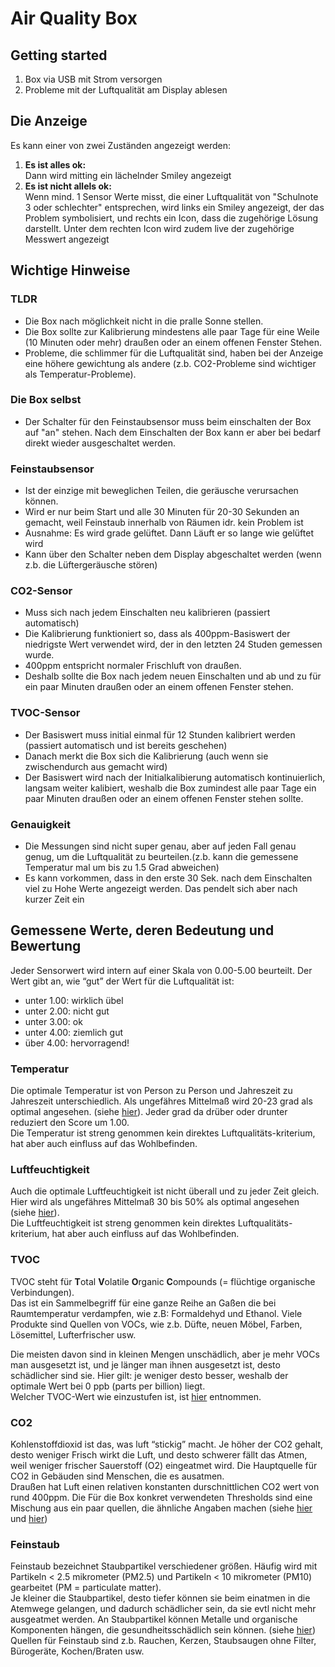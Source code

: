 # Air Quality Box
## Getting started

1. Box via USB mit Strom versorgen
1. Probleme mit der Luftqualität am Display ablesen

## Die Anzeige

Es kann einer von zwei Zuständen angezeigt werden:

1. **Es ist alles ok:**  
   Dann wird mitting ein lächelnder Smiley angezeigt
2. **Es ist nicht allels ok:**  
   Wenn mind. 1 Sensor Werte misst, die einer Luftqualität von "Schulnote 3 oder schlechter" entsprechen, wird links ein Smiley angezeigt, der das Problem symbolisiert, und rechts ein Icon, dass die zugehörige Lösung darstellt. Unter dem rechten Icon wird zudem live der zugehörige Messwert angezeigt 

## Wichtige Hinweise

### TLDR
- Die Box nach möglichkeit nicht in die pralle Sonne stellen.
- Die Box sollte zur Kalibrierung mindestens alle paar Tage für eine Weile (10 Minuten oder mehr) draußen oder an einem offenen Fenster Stehen.
- Probleme, die schlimmer für die Luftqualität sind, haben bei der Anzeige eine höhere gewichtung als andere (z.b. CO2-Probleme sind wichtiger als Temperatur-Probleme).

### Die Box selbst
- Der Schalter für den Feinstaubsensor muss beim einschalten der Box auf "an" stehen. Nach dem Einschalten der Box kann er aber bei bedarf direkt wieder ausgeschaltet werden.

### Feinstaubsensor
- Ist der einzige mit beweglichen Teilen, die geräusche verursachen können.
- Wird er nur beim Start und alle 30 Minuten für 20-30 Sekunden an gemacht, weil Feinstaub innerhalb von Räumen idr. kein Problem ist
- Ausnahme: Es wird grade gelüftet. Dann Läuft er so lange wie gelüftet wird
- Kann über den Schalter neben dem Display abgeschaltet werden (wenn z.b. die Lüftergeräusche stören)

### CO2-Sensor
- Muss sich nach jedem Einschalten neu kalibrieren (passiert automatisch)
- Die Kalibrierung funktioniert so, dass als 400ppm-Basiswert der niedrigste Wert verwendet wird, der in den  letzten 24 Studen gemessen wurde.
- 400ppm entspricht normaler Frischluft von draußen.
- Deshalb sollte die Box nach jedem neuen Einschalten und ab und zu für ein paar Minuten draußen oder an einem offenen Fenster stehen.

### TVOC-Sensor
- Der Basiswert muss initial einmal für 12 Stunden kalibriert werden (passiert automatisch und ist bereits geschehen)
- Danach merkt die Box sich die Kalibrierung (auch wenn sie zwischendurch aus gemacht wird)
- Der Basiswert wird nach der Initialkalibierung automatisch kontinuierlich, langsam weiter kalibiert, weshalb die Box zumindest alle paar Tage ein paar Minuten draußen oder an einem offenen Fenster stehen sollte.

### Genauigkeit
- Die Messungen sind nicht super genau, aber auf jeden Fall genau genug, um die Luftqualität zu beurteilen.(z.b. kann die gemessene Temperatur mal um bis zu 1.5 Grad abweichen)
- Es kann vorkommen, dass in den erste 30 Sek. nach dem Einschalten viel zu Hohe Werte angezeigt werden. Das pendelt sich aber nach kurzer Zeit ein

## Gemessene Werte, deren Bedeutung und Bewertung

Jeder Sensorwert wird intern auf einer Skala von 0.00-5.00 beurteilt. Der Wert gibt an, wie “gut” der Wert für die Luftqualität ist:
- unter 1.00: wirklich übel
- unter 2.00: nicht gut
- unter 3.00: ok
- unter 4.00: ziemlich gut
- über 4.00: hervorragend!

### Temperatur
Die optimale Temperatur ist von Person zu Person und Jahreszeit zu Jahreszeit unterschiedlich. Als ungefähres Mittelmaß wird 20-23 grad als optimal angesehen. (siehe [hier](https://www.iotacommunications.com/blog/indoor-air-quality-parameters/)). Jeder grad da drüber oder drunter reduziert den Score um 1.00.  
Die Temperatur ist streng genommen kein direktes Luftqualitäts-kriterium, hat aber auch einfluss auf das Wohlbefinden.

### Luftfeuchtigkeit
Auch die optimale Luftfeuchtigkeit ist nicht überall und zu jeder Zeit gleich. Hier wird als ungefähres Mittelmaß 30 bis 50% als optimal angesehen (siehe [hier](https://www.iotacommunications.com/blog/indoor-air-quality-parameters/)).  
Die Luftfeuchtigkeit ist streng genommen kein direktes Luftqualitäts-kriterium, hat aber auch einfluss auf das Wohlbefinden.

### TVOC
TVOC steht für **T**otal **V**olatile **O**rganic **C**ompounds (= flüchtige organische Verbindungen).  
Das ist ein Sammelbegriff für eine ganze Reihe an Gaßen die bei Raumtemperatur verdampfen, wie z.B: Formaldehyd und Ethanol. Viele Produkte sind Quellen von VOCs, wie z.b. Düfte, neuen Möbel, Farben, Lösemittel, Lufterfrischer usw.

Die meisten davon sind in kleinen Mengen unschädlich, aber je mehr VOCs man ausgesetzt ist, und je länger man ihnen ausgesetzt ist, desto schädlicher sind sie. Hier gilt: je weniger desto besser, weshalb der optimale Wert bei 0 ppb (parts per billion) liegt.  
Welcher TVOC-Wert wie einzustufen ist, ist [hier](https://www.repcomsrl.com/wp-content/uploads/2017/06/Environmental_Sensing_VOC_Product_Brochure_EN.pdf) entnommen.

### CO2
Kohlenstoffdioxid ist das, was luft “stickig” macht. Je höher der CO2 gehalt, desto weniger Frisch wirkt die Luft, und desto schwerer fällt das Atmen, weil weniger frischer Sauerstoff (O2) eingeatmet wird. Die Hauptquelle für CO2 in Gebäuden sind Menschen, die es ausatmen.  
Draußen hat Luft einen relativen konstanten durschnittlichen CO2 wert von rund 400ppm. Die Für die Box konkret verwendeten Thresholds sind eine Mischung aus ein paar quellen, die ähnliche Angaben machen (siehe [hier](https://dixellasia.com/download/dixellasia_com/VCP/Datasheet/Air_Quality/duct-air-quality-voc-co2-sensor-bio-2000-duct.pdf) und [hier](http://www.iaquk.org.uk/ESW/Files/IAQ_Rating_Index.pdf))

### Feinstaub
Feinstaub bezeichnet Staubpartikel verschiedener größen. Häufig wird mit Partikeln < 2.5 mikrometer (PM2.5) und Partikeln < 10 mikrometer (PM10) gearbeitet (PM = particulate matter).  
Je kleiner die Staubpartikel, desto tiefer können sie beim einatmen in die Atemwege gelangen, und dadurch schädlicher sein, da sie evtl nicht mehr ausgeatmet werden. An Staubpartikel können Metalle und organische Komponenten hängen, die gesundheitsschädlich sein können. (siehe [hier](https://www.umweltbundesamt.de/themen/gesundheit/umwelteinfluesse-auf-den-menschen/innenraumluft/feinstaub-in-innenraeumen))  
Quellen für Feinstaub sind z.b. Rauchen, Kerzen, Staubsaugen ohne Filter, Bürogeräte, Kochen/Braten usw.

